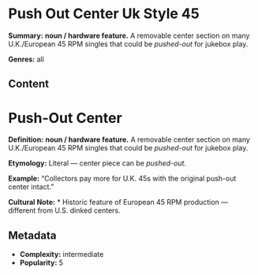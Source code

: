 # Push Out Center Uk Style 45

**Summary:** **noun / hardware feature.** A removable center section on many U.K./European 45 RPM singles that could be *pushed-out* for jukebox play.

**Genres:** all

## Content

# Push-Out Center

**Definition:** **noun / hardware feature.** A removable center section on many U.K./European 45 RPM singles that could be *pushed-out* for jukebox play.

**Etymology:** Literal — center piece can be *pushed-out*.

**Example:** “Collectors pay more for U.K. 45s with the original push-out center intact.”

**Cultural Note:** * Historic feature of European 45 RPM production — different from U.S. dinked centers.

## Metadata

- **Complexity:** intermediate
- **Popularity:** 5
